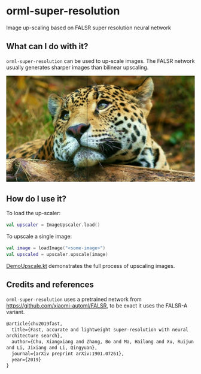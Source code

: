 # orml-super-resolution

Image up-scaling based on FALSR super resolution neural network

## What can I do with it?

`orml-super-resolution` can be used to up-scale images. The FALSR network usually
generates sharper images than bilinear upscaling.

![upscaler-01.png](images/upscaler-01.png)


## How do I use it?

To load the up-scaler:
```kotlin
val upscaler = ImageUpscaler.load()
```

To upscale a single image:

```kotlin
val image = loadImage("<some-image>")
val upscaled = upscaler.upscale(image)
```

[DemoUpscale.kt](src/demo/kotlin) demonstrates the full process of upscaling images.

## Credits and references

`orml-super-resolution` uses a pretrained network from https://github.com/xiaomi-automl/FALSR, to be exact it uses the FALSR-A variant. 

```
@article{chu2019fast,
  title={Fast, accurate and lightweight super-resolution with neural architecture search},
  author={Chu, Xiangxiang and Zhang, Bo and Ma, Hailong and Xu, Ruijun and Li, Jixiang and Li, Qingyuan},
  journal={arXiv preprint arXiv:1901.07261},
  year={2019}
}
```